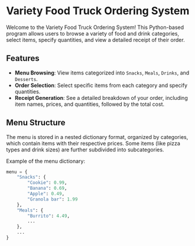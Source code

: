 # Variety Food Truck Ordering System

Welcome to the Variety Food Truck Ordering System! This Python-based program allows users to browse a variety of food and drink categories, select items, specify quantities, and view a detailed receipt of their order. 

## Features
- **Menu Browsing**: View items categorized into `Snacks`, `Meals`, `Drinks`, and `Desserts`.
- **Order Selection**: Select specific items from each category and specify quantities.
- **Receipt Generation**: See a detailed breakdown of your order, including item names, prices, and quantities, followed by the total cost.

## Menu Structure

The menu is stored in a nested dictionary format, organized by categories, which contain items with their respective prices. Some items (like pizza types and drink sizes) are further subdivided into subcategories.

Example of the menu dictionary:
```python
menu = {
    "Snacks": {
        "Cookie": 0.99,
        "Banana": 0.69,
        "Apple": 0.49,
        "Granola bar": 1.99
    },
    "Meals": {
        "Burrito": 4.49,
        ...
    },
    ...
}
